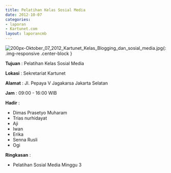```yaml
---
title: Pelatihan Kelas Sosial Media
date: 2012-10-07
categories:
- laporan
- Kartunet.com
layout: laporancmb
---
```



![200px-Oktober_07_2012_Kartunet_Kelas_Blogging_dan_sosial_media.jpg](/uploads/200px-Oktober_07_2012_Kartunet_Kelas_Blogging_dan_sosial_media.jpg){: .img-responsive .center-block }


**Tujuan** : Pelatihan Kelas Sosial Media

**Lokasi** : Sekretariat Kartunet

**Alamat** : Jl. Pepaya V Jagakarsa Jakarta Selatan

**Jam** : 09:00 - 16:00 WIB

**Hadir** : 
* Dimas Prasetyo Muharam
* Trias nurhidayat
* Aji
* Iwan
* Erika
* Senna Rusli
* Ogi

**Ringkasan** : 
* Pelatihan Sosial Media Minggu 3

